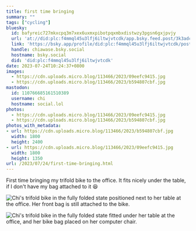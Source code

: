 ```yaml
---
title: first time bringing
summary: ""
tags: ["cycling"]
bluesky:
  id: bafyreic727mkxcpq3m7xex6uxmxpibotpqxmbxdistwzy3pgsn6gxjpvjy
  url: 'at://did:plc:f4mmql45u3lfj6iltwjvtcdk/app.bsky.feed.post/3k3adcsf5i22j'
  link: 'https://bsky.app/profile/did:plc:f4mmql45u3lfj6iltwjvtcdk/post/3k3adcsf5i22j'
  handle: chiawase.bsky.social
  hostname: bsky.social
  did: 'did:plc:f4mmql45u3lfj6iltwjvtcdk'
date: 2023-07-24T10:24:37+0800
images:
  - https://cdn.uploads.micro.blog/113466/2023/09eefc9415.jpg
  - https://cdn.uploads.micro.blog/113466/2023/b594807cbf.jpg
mastodon:
  id: 110766685161510389
  username: chi
  hostname: social.lol
photos:
  - https://cdn.uploads.micro.blog/113466/2023/09eefc9415.jpg
  - https://cdn.uploads.micro.blog/113466/2023/b594807cbf.jpg
photos_with_metadata:
- url: https://cdn.uploads.micro.blog/113466/2023/b594807cbf.jpg
  width: 1800
  height: 2400
- url: https://cdn.uploads.micro.blog/113466/2023/09eefc9415.jpg
  width: 1800
  height: 1350
url: /2023/07/24/first-time-bringing.html
---
```


First time bringing my trifold bike to the office. It fits nicely under the table, if I don't have my bag attached to it 😆

![Chi's trifold bike in the fully folded state positioned next to her table at the office. Her front bag is still attached to the bike.](https://chisenires.design/uploads/2023/b594807cbf.jpg)

![Chi's trifold bike in the fully folded state fitted under her table at the office, and her bike bag placed on her computer chair.](https://chisenires.design/uploads/2023/09eefc9415.jpg)
